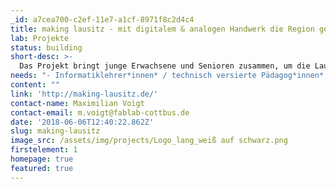 ```yaml
---
_id: a7cea700-c2ef-11e7-a1cf-8971f8c2d4c4
title: making lausitz - mit digitalem & analogen Handwerk die Region gestalten
lab: Projekte
status: building
short-desc: >-
  Das Projekt bringt junge Erwachsene und Senioren zusammen, um die Lausitzer Region gemeinsam zu gestalten. In Workshops lernen sie Werkzeuge und Maschinen kennen, die sie in generationenübergreifenden Teams zum Lösen spannender Probleme einsetzen.
needs: "- Informatiklehrer*innen* / technisch versierte Pädagog*innen*, um das Formate didaktisch aufzubereiten \r\n- Pädagog*innen* / Lehrer*innen*, die das Format mit Schüler*innen testen.\r\n\r\nDie bereits existierende Anleitung (siehe Projektlink) soll aufbereitet und in ein schultaugliches Format übertragen werden. Zu dieser Übertragung gehört die Trennung von Bauanleitung, Theorie und weiteren Hintergrundinformationen, so dass Schüler*innen* selbst entscheiden können, ob sie noch weitere Informationen benötigen. Auch fehlen Zwischenfragen, um das bisherigen Vorgehen zu reflektieren, sowie interaktive Elemente, die den linearen und technischen Ablauf auflockern."
content: ""
link: 'http://making-lausitz.de/'
contact-name: Maximilian Voigt
contact-email: m.voigt@fablab-cottbus.de
date: '2018-06-06T12:40:22.862Z'
slug: making-lausitz
image_src: /assets/img/projects/Logo_lang_weiß auf schwarz.png
firstelement: 1
homepage: true
featured: true
---
```

